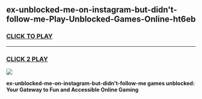 
## ex-unblocked-me-on-instagram-but-didn't-follow-me-Play-Unblocked-Games-Online-ht6eb
<h3>
<a href="https://premium76.site?title=ex-unblocked-me-on-instagram-but-didn't-follow-me&ref=25A">CLICK TO PLAY</a></h3>
<hr>

<h3>
<a href="https://premium76.site?title=ex-unblocked-me-on-instagram-but-didn't-follow-me&ref=25A">CLICK 2 PLAY</a>
  
</h3>

<a href="https://premium76.site?title=ex-unblocked-me-on-instagram-but-didn't-follow-me&ref=25A"><img src="https://clearcache.store/games.png"></a>


**ex-unblocked-me-on-instagram-but-didn't-follow-me games unblocked: Your Gateway to Fun and Accessible Online Gaming**

